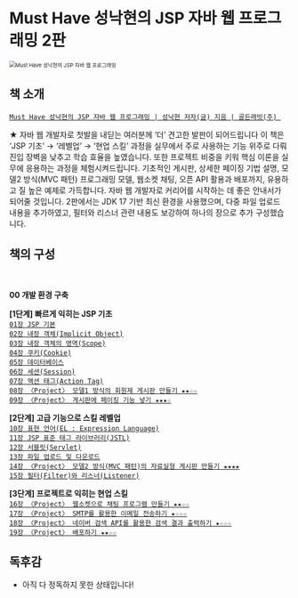 # Must Have 성낙현의 JSP 자바 웹 프로그래밍 2판



<img src="https://contents.kyobobook.co.kr/sih/fit-in/458x0/pdt/9791191905311.jpg" alt="Must Have 성낙현의 JSP 자바 웹 프로그래밍" style="zoom:67%;" />

## 책 소개

[`Must Have 성낙현의 JSP 자바 웹 프로그래밍 | 성낙현 저자(글) 지음 | 골든래빗(주) `](https://product.kyobobook.co.kr/detail/S000208469948) 

★ 자바 웹 개발자로 첫발을 내딛는 여러분께 ‘더’ 견고한 발판이 되어드립니다
이 책은 ‘JSP 기초’ → ‘레벨업’ → ‘현업 스킬’ 과정을 실무에서 주로 사용하는 기능 위주로 다뤄 진입 장벽을 낮추고 학습 효율을 높였습니다. 또한 프로젝트 비중을 키워 핵심 이론을 실무에 응용하는 과정을 체험시켜드립니다. 기초적인 게시판, 상세한 페이징 기법 설명, 모델2 방식(MVC 패턴) 프로그래밍 모델, 웹소켓 채팅, 오픈 API 활용과 배포까지, 유용하고 질 높은 예제로 가득합니다. 자바 웹 개발자로 커리어를 시작하는 데 좋은 안내서가 되어줄 것입니다. 2판에서는 JDK 17 기반 최신 환경을 사용했으며, 다중 파일 업로드 내용을 추가하였고, 필터와 리스너 관련 내용도 보강하여 하나의 장으로 추가 구성했습니다.



## 책의 구성
</br>

**00 개발 환경 구축** </br>

**[1단계] 빠르게 익히는 JSP 기초** </br>
[`01장 JSP 기본`](https://github.com/LimdaeIl/TILarchive/blob/main/books/2ndEditionofJSPMustHave/chapter01.md) </br>
[`02장 내장 객체(Implicit Object)`]() </br>
[`03장 내장 객체의 영역(Scope)`]() </br>
[`04장 쿠키(Cookie)`]() </br>
[`05장 데이터베이스`]() </br>
[`06장 세션(Session)`]() </br>
[`07장 액션 태그(Action Tag)`]() </br>
[`08장 〈Project〉 모델1 방식의 회원제 게시판 만들기 ★★☆☆`]() </br>
[`09장 〈Project〉 게시판에 페이징 기능 넣기 ★★★☆`]() </br>

**[2단계] 고급 기능으로 스킬 레벨업** </br>
[`10장 표현 언어(EL : Expression Language)`]() </br>
[`11장 JSP 표준 태그 라이브러리(JSTL)`]() </br>
[`12장 서블릿(Servlet)`]() </br>
[`13장 파일 업로드 및 다운로드`]() </br>
[`14장 〈Project〉 모델2 방식(MVC 패턴)의 자료실형 게시판 만들기 ★★★★`]() </br>
[`15장 필터(Filter)와 리스너(Listener)`]() </br>

**[3단계] 프로젝트로 익히는 현업 스킬** </br>
[`16장 〈Project〉 웹소켓으로 채팅 프로그램 만들기 ★★☆☆`]() </br>
[`17장 〈Project〉 SMTP를 활용한 이메일 전송하기 ★☆☆☆`]()  </br>
[`18장 〈Project〉 네이버 검색 API를 활용한 검색 결과 출력하기 ★☆☆☆`]() </br>
[`19장 〈Project〉 배포하기 ★★☆☆`]() </br>


## 독후감

* 아직 다 정독하지 못한 상태입니다!













